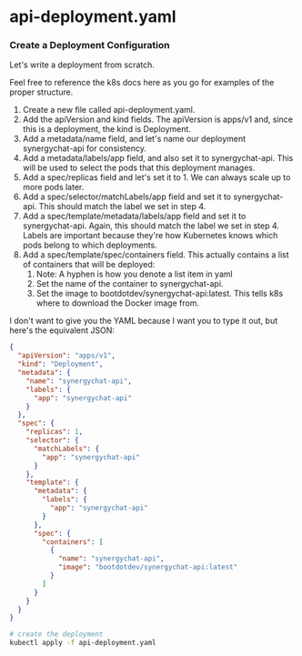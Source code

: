 # api-deployment.yaml

### Create a Deployment Configuration
Let's write a deployment from scratch.

Feel free to reference the k8s docs here as you go for examples of the proper structure.

1. Create a new file called api-deployment.yaml.
2. Add the apiVersion and kind fields. The apiVersion is apps/v1 and, since this is a deployment, the kind is Deployment.
3. Add a metadata/name field, and let's name our deployment synergychat-api for consistency.
4. Add a metadata/labels/app field, and also set it to synergychat-api. This will be used to select the pods that this deployment manages.
5. Add a spec/replicas field and let's set it to 1. We can always scale up to more pods later.
6. Add a spec/selector/matchLabels/app field and set it to synergychat-api. This should match the label we set in step 4.
7. Add a spec/template/metadata/labels/app field and set it to synergychat-api. Again, this should match the label we set in step 4. Labels are important because they're how Kubernetes knows which pods belong to which deployments.
8. Add a spec/template/spec/containers field. This actually contains a list of containers that will be deployed:
    1. Note: A hyphen is how you denote a list item in yaml
    2. Set the name of the container to synergychat-api.
    3. Set the image to bootdotdev/synergychat-api:latest. This tells k8s where to download the Docker image from.

I don't want to give you the YAML because I want you to type it out, but here's the equivalent JSON:

```json
{
  "apiVersion": "apps/v1",
  "kind": "Deployment",
  "metadata": {
    "name": "synergychat-api",
    "labels": {
      "app": "synergychat-api"
    }
  },
  "spec": {
    "replicas": 1,
    "selector": {
      "matchLabels": {
        "app": "synergychat-api"
      }
    },
    "template": {
      "metadata": {
        "labels": {
          "app": "synergychat-api"
        }
      },
      "spec": {
        "containers": [
          {
            "name": "synergychat-api",
            "image": "bootdotdev/synergychat-api:latest"
          }
        ]
      }
    }
  }
}
```

```bash 
# create the deployment
kubectl apply -f api-deployment.yaml
```
